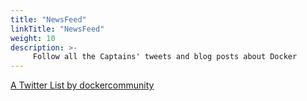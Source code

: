 ```yaml
---
title: "NewsFeed"
linkTitle: "NewsFeed"
weight: 10
description: >-
     Follow all the Captains' tweets and blog posts about Docker
---
```




<a class="twitter-timeline" data-width="850" data-height="6000" data-link-color="#cc0000" data-chrome="noscrollbar transparent" data-tweet-limit="20" data-border-color="#cc0000" href="https://twitter.com/dockercommunity/lists/dockercaptains-55156?ref_src=twsrc%5Etfw">A Twitter List by dockercommunity</a> <script async src="https://platform.twitter.com/widgets.js" charset="utf-8"></script>











